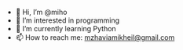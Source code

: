- 👋 Hi, I’m @miho
- 👀 I’m interested in programming
- 🌱 I’m currently learning Python
- 📫 How to reach me: mzhaviamikheil@gmail.com
